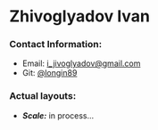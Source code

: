 # Zhivoglyadov Ivan								
### Contact Information: 
* Email: i_jivoglyadov@gmail.com
* Git: [@longin89](https://github.com/Longin89)
###  Actual layouts:
* ___Scale:___ in process...
